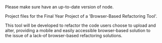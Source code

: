 Please make sure have an up-to-date version of node.

Project files for the Final Year Project of a 'Browser-Based Refactoring Tool'.

This tool will be developed to refactor the code users choose to upload and 
alter, providing a mobile and easily accessible browser-based solution to
the issue of a lack-of browser-based refactoring solutions.
